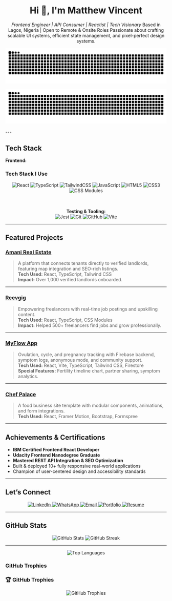 <h1 align="center">Hi 👋, I'm Matthew Vincent</h1>
<p align="center">
  <em>Frontend Engineer | API Consumer | Reactist | Tech Visionary</em>
Based in Lagos, Nigeria | Open to Remote & Onsite Roles  
Passionate about crafting scalable UI systems, efficient state management, and pixel-perfect design systems.
</p>


<div align="center">

  ![GitHub Snake Light](https://raw.githubusercontent.com/mathetis041/mathetis041/output/github-contribution-grid-snake.svg#gh-light-mode-only)
  
  ![GitHub Snake Dark](https://raw.githubusercontent.com/mathetis041/mathetis041/output/github-contribution-grid-snake-dark.svg#gh-dark-mode-only)

</div>
---

## Tech Stack

**Frontend:**  
### Tech Stack I Use

<div align="center">

  <!-- Core Stacks -->
  <img src="https://img.shields.io/badge/-React-20232A?style=for-the-badge&logo=react" alt="React"/>
  <img src="https://img.shields.io/badge/-TypeScript-3178C6?style=for-the-badge&logo=typescript&logoColor=white" alt="TypeScript"/>
  <img src="https://img.shields.io/badge/-TailwindCSS-38B2AC?style=for-the-badge&logo=tailwind-css&logoColor=white" alt="TailwindCSS"/>
  <img src="https://img.shields.io/badge/-JavaScript-F7DF1E?style=for-the-badge&logo=javascript&logoColor=black" alt="JavaScript"/>
  <img src="https://img.shields.io/badge/-HTML5-E34F26?style=for-the-badge&logo=html5&logoColor=white" alt="HTML5"/>
  <img src="https://img.shields.io/badge/-CSS3-1572B6?style=for-the-badge&logo=css3&logoColor=white" alt="CSS3"/>
  <img src="https://img.shields.io/badge/-CSS%20Modules-000?style=for-the-badge&logo=css3&logoColor=white" alt="CSS Modules"/>

  <!-- Testing & Tooling -->
  <br/><br/>
  <strong> Testing & Tooling:</strong>
  <br/>
  <img src="https://img.shields.io/badge/-Jest-C21325?style=for-the-badge&logo=jest&logoColor=white" alt="Jest"/>
  <img src="https://img.shields.io/badge/-Git-F05032?style=for-the-badge&logo=git&logoColor=white" alt="Git"/>
  <img src="https://img.shields.io/badge/-GitHub-181717?style=for-the-badge&logo=github&logoColor=white" alt="GitHub"/>
  <img src="https://img.shields.io/badge/-Vite-646CFF?style=for-the-badge&logo=vite&logoColor=white" alt="Vite"/>

</div>

---

## Featured Projects

### [ Amani Real Estate](https://github.com/mathetis041/amani-frontend)
> A platform that connects tenants directly to verified landlords, featuring map integration and SEO-rich listings.  
**Tech Used:** React, TypeScript, Tailwind CSS  
**Impact:** Over 1,000 verified landlords onboarded.

---

### [ Reevgig](https://github.com/mathetis041/reevgig)
> Empowering freelancers with real-time job postings and upskilling content.  
**Tech Used:** React, TypeScript, CSS Modules  
**Impact:** Helped 500+ freelancers find jobs and grow professionally.

---

### [ MyFlow App](https://github.com/mathetis041/myflow)
> Ovulation, cycle, and pregnancy tracking with Firebase backend, symptom logs, anonymous mode, and community support.  
**Tech Used:** React, Vite, TypeScript, Tailwind CSS, Firestore  
**Special Features:** Fertility timeline chart, partner sharing, symptom analytics.

---

### [ Chef Palace](https://github.com/mathetis041/portfolio-1)
> A food business site template with modular components, animations, and form integrations.  
**Tech Used:** React, Framer Motion, Bootstrap, Formspree

---

##  Achievements & Certifications

-  **IBM Certified Frontend React Developer**
-  **Udacity Frontend Nanodegree Graduate**
-  **Mastered REST API Integration & SEO Optimization**
-  Built & deployed 10+ fully responsive real-world applications
-  Champion of user-centered design and accessibility standards

---

## Let’s Connect

<div align="center">

  <a href="https://www.linkedin.com/in/matthew-vincent-frontend-developer" target="_blank">
    <img src="https://img.shields.io/badge/-LinkedIn-0077B5?style=for-the-badge&logo=linkedin&logoColor=white" alt="LinkedIn"/>
  </a>
  
  <a href="https://wa.me/2349030710941?text=Hi%20Matthew%2C%20I%20saw%20your%20GitHub%20profile." target="_blank">
    <img src="https://img.shields.io/badge/-WhatsApp-25D366?style=for-the-badge&logo=whatsapp&logoColor=white" alt="WhatsApp"/>
  </a>
  
  <a href="mailto:matthewonuoha41@gmail.com" target="_blank">
    <img src="https://img.shields.io/badge/-Email-D14836?style=for-the-badge&logo=gmail&logoColor=white" alt="Email"/>
  </a>
  
  <a href="https://your-portfolio-link.com" target="_blank">
    <img src="https://img.shields.io/badge/-Portfolio-000000?style=for-the-badge&logo=firefox&logoColor=white" alt="Portfolio"/>
  </a>
  
  <a href="https://your-resume-link.com" target="_blank">
    <img src="https://img.shields.io/badge/-Resume-FFA500?style=for-the-badge&logo=readme&logoColor=white" alt="Resume"/>
  </a>

</div>

---


## GitHub Stats

<div align="center" display="flex">
<div align="center">
  <img width="49%" src="https://github-readme-stats.vercel.app/api?username=mathetis041&show_icons=true&theme=tokyonight&hide_border=true&include_all_commits=true&count_private=true" alt="GitHub Stats"/>

  <img width="49%" src="https://github-readme-streak-stats.herokuapp.com/?user=mathetis041&theme=tokyonight&hide_border=true" alt="GitHub Streak"/>
</div>

---

<div align="center">
  <img src="https://github-readme-stats.vercel.app/api/top-langs/?username=mathetis041&layout=compact&theme=tokyonight&hide_border=true" alt="Top Languages"/>
</div>
</div>

### GitHub Trophies
### 🏆 GitHub Trophies

<div align="center">

  <img src="https://github-profile-trophy.vercel.app/?username=mathetis041&theme=algolia&row=2&column=3&margin-w=15&margin-h=15&no-frame=true&title=Commits,PullRequest,Repositories,Followers,Joined,Achievements" alt="GitHub Trophies"/>

</div>



